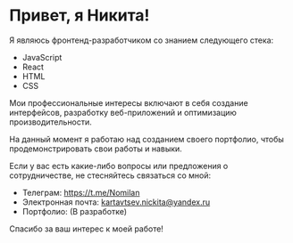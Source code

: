 # Привет, я Никита!

Я являюсь фронтенд-разработчиком со знанием следующего стека:

- JavaScript
- React
- HTML
- CSS

Мои профессиональные интересы включают в себя создание интерфейсов, разработку веб-приложений и оптимизацию производительности.

На данный момент я работаю над созданием своего портфолио, чтобы продемонстрировать свои работы и навыки.

Если у вас есть какие-либо вопросы или предложения о сотрудничестве, не стесняйтесь связаться со мной:

- Телеграм: https://t.me/Nomilan
- Электронная почта: kartavtsev.nickita@yandex.ru
- Портфолио: (В разработке)

Спасибо за ваш интерес к моей работе!
